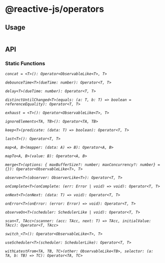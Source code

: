 # @reactive-js/operators



## Usage

```typescript
```

## API

### Static Functions

*`concat = <T>(): Operator<ObservableLike<T>, T>`*

*`debounceTime<T>(dueTime: number): Operator<T, T>`*

*`delay<T>(dueTime: number): Operator<T, T>`*

*`distinctUntilChanged<T>(equals: (a: T, b: T) => boolean = referenceEquality): Operator<T, T>`*

*`exhaust = <T>(): Operator<ObservableLike<T>, T>`*

*`ignoreElements<TA, TB>(): Operator<TA, TB>`*

*`keep<T>(predicate: (data: T) => boolean): Operator<T, T>`*

*`last<T>(): Operator<T, T>`*

*`map<A, B>(mapper: (data: A) => B): Operator<A, B>`*

*`mapTo<A, B>(value: B): Operator<A, B>`*

*`merge<T>(options: { maxBufferSize?: number; maxConcurrency?: number} = {}): Operator<ObservableLike<T>, T>`*

*`observe<T>(observer: ObserverLike<T>): Operator<T, T>`*

*`onComplete<T>(onComplete: (err: Error | void) => void): Operator<T, T>`*

*`onNext<T>(onNext: (data: T) => void): Operator<T, T>`*

*`onError<T>(onError: (error: Error) => void): Operator<T, T>`*

*`observeOn<T>(scheduler: SchedulerLike | void): Operator<T, T>`*

*`scan<T, TAcc>(scanner: (acc: TAcc, next: T) => TAcc, initialValue: TAcc): Operator<T, TAcc>`*

*`switch_<T>(): Operator<ObservableLike<T>, T>`*

*`useScheduler<T>(scheduler: SchedulerLike): Operator<T, T>`*

*`withLatestFrom<TA, TB, TC>(other: ObservableLike<TB>, selector: (a: TA, b: TB) => TC): Operator<TA, TC>`*
